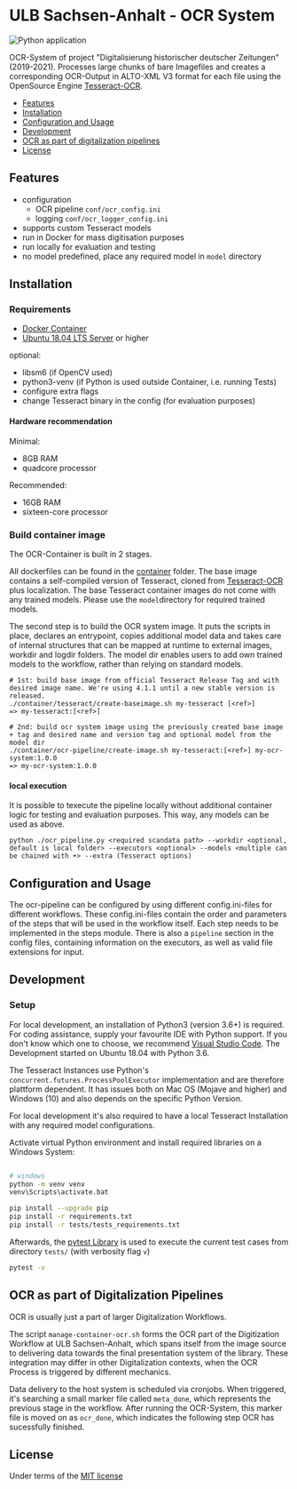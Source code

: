 # ULB Sachsen-Anhalt - OCR System

![Python application](https://github.com/ulb-sachsen-anhalt/ocr-pipeline/workflows/Python%20application/badge.svg)

OCR-System of project "Digitalisierung historischer deutscher Zeitungen" (2019-2021). Processes large chunks of bare Imagefiles and creates a corresponding OCR-Output in ALTO-XML V3 format for each file using the OpenSource Engine [Tesseract-OCR](https://github.com/tesseract-ocr/tesseract).

* [Features](#features)
* [Installation](#installation)
* [Configuration and Usage](#configuration-and-usage)
* [Development](#development)
* [OCR as part of digitalization pipelines](#ocr-as-part-of-digitalization-pipelines)
* [License](#license)

## Features

* configuration
  * OCR pipeline `conf/ocr_config.ini`
  * logging `conf/ocr_logger_config.ini`
* supports custom Tesseract models
* run in Docker for mass digitisation purposes
* run locally for evaluation and testing
* no model predefined, place any required model in `model` directory

## Installation

### Requirements

* [Docker Container](https://www.docker.com/get-started)
* [Ubuntu 18.04 LTS Server](https://ubuntu.com/#download) or higher

optional:

* libsm6 (if OpenCV used)
* python3-venv (if Python is used outside Container, i.e. running Tests)
* configure extra flags
* change Tesseract binary in the config (for evaluation purposes)

#### Hardware recommendation

Minimal:

* 8GB RAM
* quadcore processor

Recommended:

* 16GB RAM
* sixteen-core processor

### Build container image

The OCR-Container is built in 2 stages.

All dockerfiles can be found in the [container](https://github.com/ulb-sachsen-anhalt/ocr-pipeline/tree/master/container) folder.
The base image contains a self-compiled version of Tesseract, cloned from [Tesseract-OCR](https://github.com/tesseract-ocr/) plus localization.
The base Tesseract container images do not come with any trained models. Please use the `model`directory for required trained models.

The second step is to build the OCR system image. It puts the scripts in place, declares an entrypoint, copies additional model data and takes care of internal structures that can be mapped at runtime to external images, workdir and logdir folders. The model dir enables users to add own trained models to the workflow, rather than relying on standard models.

```shell
# 1st: build base image from official Tesseract Release Tag and with desired image name. We're using 4.1.1 until a new stable version is released.
./container/tesseract/create-baseimage.sh my-tesseract [<ref>]
=> my-tesseract:[<ref>]

# 2nd: build ocr system image using the previously created base image + tag and desired name and version tag and optional model from the model dir
./container/ocr-pipeline/create-image.sh my-tesseract:[<ref>] my-ocr-system:1.0.0
=> my-ocr-system:1.0.0

```

#### local execution

It is possible to texecute the pipeline locally without additional container logic for testing and evaluation purposes. This way, any models can be used as above. 

```shell
python ./ocr_pipeline.py <required scandata path> --workdir <optional, default is local folder> --executors <optional> --models <multiple can be chained with +> --extra (Tesseract options)
```

## Configuration and Usage

The ocr-pipeline can be configured by using different config.ini-files for different workflows. These config.ini-files contain the order and parameters of the steps that will be used in the workflow itself. Each step needs to be implemented in the steps module.
There is also a `pipeline` section in the config files, containing information on the executors, as well as valid file extensions for input.

## Development

### Setup

For local development, an installation of Python3 (version 3.6+) is required. For coding assistance, supply your favourite IDE with Python support. If you don't know which one to choose, we recommend [Visual Studio Code](https://code.visualstudio.com/). The Development started on Ubuntu 18.04 with Python 3.6.

The Tesseract Instances use Python's `concurrent.futures.ProcessPoolExecutor` implementation and are therefore plattform dependent. It has issues both on Mac OS (Mojave and higher) and Windows (10) and also depends on the specific Python Version.  

For local development it's also required to have a local Tesseract Installation with any required model configurations.

Activate virtual Python environment and install required libraries on a Windows System:

```bash

# windows
python -m venv venv
venv\Scripts\activate.bat

pip install --upgrade pip
pip install -r requirements.txt
pip install -r tests/tests_requirements.txt

```

Afterwards, the [pytest Library](https://docs.pytest.org/en/latest/contents.html) is used to execute the current test cases from directory `tests/` (with verbosity flag `v`)

```bash
pytest -v
```

## OCR as part of Digitalization Pipelines

OCR is usually just a part of larger Digitalization Workflows.

The script `manage-container-ocr.sh` forms the OCR part of the Digitization Workflow at ULB Sachsen-Anhalt, which spans itself from the image source to delivering data towards the final presentation system of the library. These integration may differ in other Digitalization contexts, when the OCR Process is triggered by different mechanics.

Data delivery to the host system is scheduled via cronjobs. When triggered, it's searching a small marker file called `meta_done`, which represents the previous stage in the workflow. After running the OCR-System, this marker file is moved on as `ocr_done`, which indicates the following step OCR has sucessfully finished.

## License

Under terms of the [MIT license](https://opensource.org/licenses/MIT)
